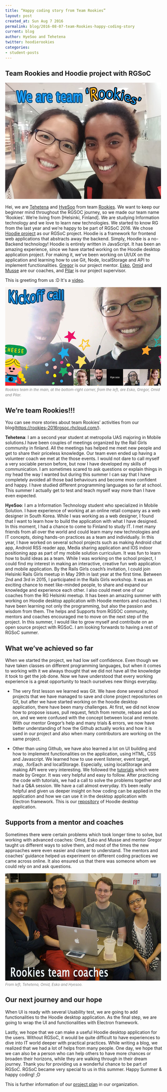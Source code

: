 ```yaml
---
title: “Happy coding story from Team Rookies”
layout: post
created_at: Sun Aug 7 2016
permalink: blog/2016-08-07-team-Rookies-happy-coding-story
current: blog
author: HyeSoo and Tehetena 
twitter: hoodierookies
categories:
- student-posts
---
```


## Team Rookies and Hoodie project with RGSoC

![Team Rookies, Tehetena and Hyesoo](/img/blog/2016/team-Rookies.jpg)

Hei, we are [Tehetena](https://github.com/titay2) and [HyeSoo](https://github.com/flyjwayur) from team [Rookies](https://twitter.com/hoodierookies). We want to keep our beginner mind throughout the RGSOC journey, so we made our team name ‘Rookies’. We’re living from [Helsinki, Finland]. We are studying Information technology and we love to learn new technologies. We started to know RG from the last year and we’re happy to be part of RGSoC 2016. 
We chose [Hoodie project](http://hood.ie/) as our RGSoC project. Hoodie is a framework for frontend web applications that abstracts away the backend. Simply, Hoodie is a no-Backend technology! Hoodie is entirely written in JavaScript. It has been an amazing experience, since we have started working on the Hoodie desktop application project. For making it, we’ve been working on UI/UX on the application and learning how to use Git, Node, localStorage and API to implement functionalities. 
[Gregor](https://twitter.com/gr2m) is our project mentor. [Esko](https://twitter.com/orfjackal), [Omid](https://twitter.com/omidfi) and [Musse](https://github.com/mussebekabil) are our coaches, and [Pilar](https://twitter.com/Althaire) is our project supervisor. 

This is greeting from us :D It's a [video](https://youtu.be/tn7UmasvaKU).

![Kick-off meeting with mentor, coaches](/img/blog/2016/team-Rookies-kickoffcall.jpg)
<font color="grey"><small><i>Rookies team in the main, at the bottom-right corner, from the left, are Esko, Gregor, Omid and Pilar.</i></small></font>


## We’re team Rookies!!!

You can see more stories about team Rookies’ activities from our blog(https://rookies-2016rgsoc.rhcloud.com/).

**Tehetena**: I am a second year student at metropolia UAS majoring in Mobile solutions.I have been couples of meetings organized by the Rail Girls community in finland. All the meetings has helped me meet new people and get to share their priceless knowledge. Our team even ended up having a volunteer coach we met at the those events. I would not dare to call myself a very sociable person before, but now I have developed my skills of communication. I am sometimes scared to ask questions or explain things in my head the way I wanted but during this summer I can say that I have completely avoided all those bad behaviours and become more confident and happy.
I have studied different programming languages so far at school. This summer I actually get to test and teach myself way more than I have even expected.

**HyeSoo**: I am a Information Technology student who specialized in Mobile Solution. I have experience of working at an online retail company as a web designer in South Korea. While I was working as a web designer, I found that I want to learn how to build the application with what I have designed. In this moment, I had a chance to come to Finland to study IT. I met many friends from all over the world and could learn many new technologies and IT concepts, doing hands-on practices as a team and individually. In this year, I have worked on several school projects such as making Android chat app, Android RSS reader app, Media sharing application and IOS indoor positioning app as part of my mobile solution curriculum. It was fun to learn how to build ideas as a team. While I was working on the school project, I could find my interest in making an interactive, creative fun web application and mobile application. 
By the Rails Girls coach’s invitation, I could join Helsinki Rails Girls meetup in May 29th in last year at the first time. Between 2nd and 3rd in 2015, I participated in the Rails Girls workshop. It was an exciting chance to meet like-minded people, to share and expand our knowledge and experience each other. I also could meet one of our coaches from the RG Helsinki meetup. 
It has been an amazing summer with working on Hoodie desktop application with Hoodie mentors and coaches. I have been learning not only the programming, but also the passion and wisdom from them. The helps and Supports from RGSOC community, mentors and coaches encouraged me to move on the next step of the project. In this summer, I would like to grow myself and contribute on an open source project with RGSoC. I am looking forwards to having a rest of RGSoC summer.

## What we’ve achieved so far
When we started the project, we had low self confidence. Even though we have taken classes on different programming languages, but when it comes to working with it we always thought that we did not have all the knowledge it took to get the job done. Now we have understood that every working experience is a great opportunity to teach ourselves new things everyday.

* The very first lesson we learned was Git. We have done several school projects that we have managed to save and clone project repositories on Git, but after we have started working on the hoodie desktop application, there have been many challenges. At first, we did not know how to propose issues, pull request, fetch from remote, rebase and so on, and we were confused with the concept between local and remote. With our mentor Gregor’s help and many trials & errors, we now have better understanding of how the Github actually works and how it is used in our project and also when many contributors are working on the same project.

* Other than using Github, we have also learned a lot on UI building and how to implement functionalities on the application, using HTML, CSS and Javascript. We learned how to use event listener, event target, .map, .forEach and localStorage. Especially, using localStorage and making API were very interesting. We followed the [tutorials](https://github.com/gr2m/localstorage-tutorial/) which were made by Gregor. It was very helpful and easy to follow. After practicing the code with tutorials, we had a call to solve the problems together and had a Q&A session. We have a call almost everyday. It’s been really helpful and given us deeper insight on how coding can be applied in the application and how we can use it in the desktop application with Electron framework. 
This is our [repository](https://github.com/Rookies-RGSOC2016/hoodie-electron-app) of Hoodie desktop application.

## Supports from a mentor and coaches
Sometimes there were certain problems which took longer time to solve, but working with advanced coaches: Omid, Esko and Musse and mentor Gregor taught us different ways to solve them, and most of the times the new approaches were even easier and clearer to understand. The mentors and coaches’ guidance helped us experiment on different coding practices we came across online. It also ensured us that there was someone whom we could rely on and ask questions.

![First meeting with Coaches in Helsinki, Finland](/img/blog/2016/team-Rookies-coaches.jpg)
<font color="grey"><small><i>From left, Tehetena, Omid, Esko and Hyesoo.</i></small></font>

## Our next journey and our hope
When UI is ready with several Usability test, we are going to add functionalities to the Hoodie desktop application. As the final step, we are going to wrap the UI and functionalities with Electron framework.

Lastly, we hope that we can make a useful Hoodie desktop application for the users. Without RGSoC, it would be quite difficult to have experiences to dive into IT world deeper with practical practices. While writing a blog, we realized that we had a lot of helps from many people. One day, we hope that we can also be a person who can help others to have more chances or broaden their horizons, while they are walking through in their dream journey. Thank you for providing us a wonderful chance to be part of  RGSoC. RGSoC became very special to us in this summer. Happy Summer & happy coding! ;D 

This is further information of our [project plan](https://github.com/Rookies-RGSOC2016/Project_Plan) in our organization.


